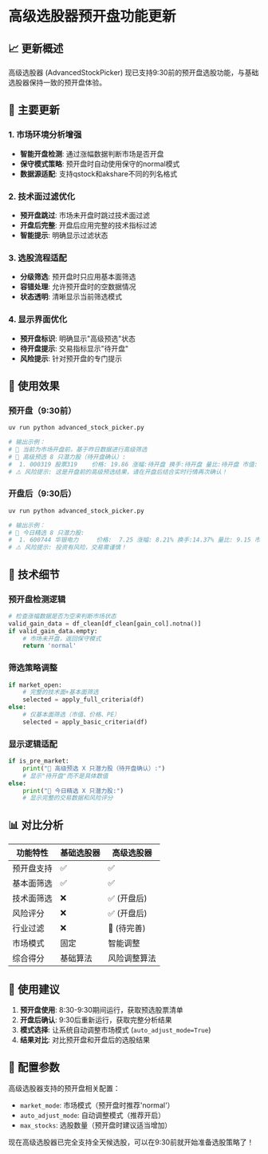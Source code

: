 # 高级选股器预开盘功能更新

## 📈 更新概述

高级选股器 (AdvancedStockPicker) 现已支持9:30前的预开盘选股功能，与基础选股器保持一致的预开盘体验。

## 🔧 主要更新

### 1. 市场环境分析增强
- **智能开盘检测**: 通过涨幅数据判断市场是否开盘
- **保守模式策略**: 预开盘时自动使用保守的normal模式
- **数据源适配**: 支持qstock和akshare不同的列名格式

### 2. 技术面过滤优化
- **预开盘跳过**: 市场未开盘时跳过技术面过滤
- **开盘后完整**: 开盘后应用完整的技术指标过滤
- **智能提示**: 明确显示过滤状态

### 3. 选股流程适配
- **分级筛选**: 预开盘时只应用基本面筛选
- **容错处理**: 允许预开盘时的空数据情况
- **状态透明**: 清晰显示当前筛选模式

### 4. 显示界面优化
- **预开盘标识**: 明确显示"高级预选"状态
- **待开盘提示**: 交易指标显示"待开盘"
- **风险提示**: 针对预开盘的专门提示

## 🎯 使用效果

### 预开盘（9:30前）
```bash
uv run python advanced_stock_picker.py

# 输出示例：
# 📢 当前为市场开盘前，基于昨日数据进行高级筛选
# 🎯 高级预选 8 只潜力股（待开盘确认）:
#  1. 000319 股票319    价格: 19.86 涨幅:待开盘 换手:待开盘 量比:待开盘 市值:  50.0亿 得分:0.674
# ⚠️ 风险提示: 这是开盘前的高级预选结果，请在开盘后结合实时行情再次确认！
```

### 开盘后（9:30后）
```bash
uv run python advanced_stock_picker.py

# 输出示例：
# 🎯 今日精选 8 只潜力股:
#  1. 600744 华银电力     价格:  7.25 涨幅: 8.21% 换手:14.37% 量比: 9.15 市值: 147.3亿 得分:0.423 风险:0.301
# ⚠️ 风险提示: 投资有风险，交易需谨慎！
```

## 🔄 技术细节

### 预开盘检测逻辑
```python
# 检查涨幅数据是否为空来判断市场状态
valid_gain_data = df_clean[df_clean[gain_col].notna()]
if valid_gain_data.empty:
    # 市场未开盘，返回保守模式
    return 'normal'
```

### 筛选策略调整
```python
if market_open:
    # 完整的技术面+基本面筛选
    selected = apply_full_criteria(df)
else:
    # 仅基本面筛选（市值、价格、PE）
    selected = apply_basic_criteria(df)
```

### 显示逻辑适配
```python
if is_pre_market:
    print("🎯 高级预选 X 只潜力股（待开盘确认）:")
    # 显示"待开盘"而不是具体数值
else:
    print("🎯 今日精选 X 只潜力股:")
    # 显示完整的交易数据和风险评分
```

## 📊 对比分析

| 功能特性 | 基础选股器 | 高级选股器 |
|---------|-----------|-----------|
| 预开盘支持 | ✅ | ✅ |
| 基本面筛选 | ✅ | ✅ |
| 技术面筛选 | ❌ | ✅ (开盘后) |
| 风险评分 | ❌ | ✅ (开盘后) |
| 行业过滤 | ❌ | 🔄 (待完善) |
| 市场模式 | 固定 | 智能调整 |
| 综合得分 | 基础算法 | 风险调整算法 |

## 🚀 使用建议

1. **预开盘使用**: 8:30-9:30期间运行，获取预选股票清单
2. **开盘后确认**: 9:30后重新运行，获取完整分析结果
3. **模式选择**: 让系统自动调整市场模式 (`auto_adjust_mode=True`)
4. **结果对比**: 对比预开盘和开盘后的选股结果

## 🔧 配置参数

高级选股器支持的预开盘相关配置：
- `market_mode`: 市场模式（预开盘时推荐'normal'）
- `auto_adjust_mode`: 自动调整模式（推荐开启）
- `max_stocks`: 选股数量（预开盘时建议适当增加）

现在高级选股器已完全支持全天候选股，可以在9:30前就开始准备选股策略了！
